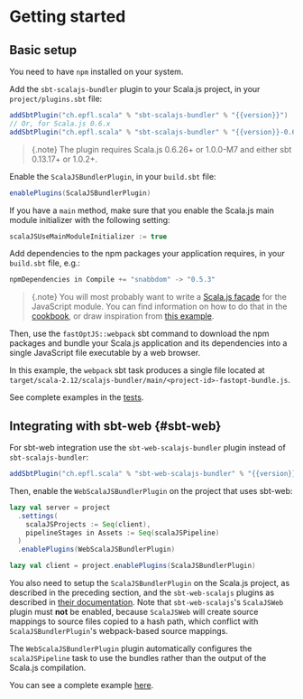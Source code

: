 # Getting started

## Basic setup

You need to have `npm` installed on your system.

Add the `sbt-scalajs-bundler` plugin to your Scala.js project, in your `project/plugins.sbt` file:

~~~ scala expandVars=true
addSbtPlugin("ch.epfl.scala" % "sbt-scalajs-bundler" % "{{version}}")
// Or, for Scala.js 0.6.x
addSbtPlugin("ch.epfl.scala" % "sbt-scalajs-bundler" % "{{version}}-0.6")
~~~

> {.note}
> The plugin requires Scala.js 0.6.26+ or 1.0.0-M7 and either
> sbt 0.13.17+ or 1.0.2+.

Enable the `ScalaJSBundlerPlugin`, in your `build.sbt` file:

~~~ scala
enablePlugins(ScalaJSBundlerPlugin)
~~~

If you have a `main` method, make sure that you enable the Scala.js main module initializer with the following setting:

~~~ scala
scalaJSUseMainModuleInitializer := true
~~~

Add dependencies to the npm packages your application requires, in your `build.sbt` file, e.g.:

~~~ scala
npmDependencies in Compile += "snabbdom" -> "0.5.3"
~~~

> {.note}
> You will most probably want to write a [Scala.js facade](https://www.scala-js.org/doc/interoperability/facade-types.html#-imports-from-other-javascript-modules)
> for the JavaScript module. You can find information on how to do that in the
> [cookbook](cookbook.md#facade), or draw inspiration from
> [this example](https://github.com/scalacenter/scalajs-bundler/blob/master/sbt-scalajs-bundler/src/sbt-test/sbt-scalajs-bundler/browserless/src/main/scala/uuid/uuid.scala).

Then, use the `fastOptJS::webpack` sbt command to download the npm packages and bundle your Scala.js
application and its dependencies into a single JavaScript file executable by a web browser.

In this example, the `webpack` sbt task produces a single file located at
`target/scala-2.12/scalajs-bundler/main/<project-id>-fastopt-bundle.js`.

See complete examples in the [tests](https://github.com/scalacenter/scalajs-bundler/tree/master/sbt-scalajs-bundler/src/sbt-test/sbt-scalajs-bundler).

## Integrating with sbt-web {#sbt-web}

For sbt-web integration use the `sbt-web-scalajs-bundler` plugin instead of `sbt-scalajs-bundler`:

~~~ scala expandVars=true
addSbtPlugin("ch.epfl.scala" % "sbt-web-scalajs-bundler" % "{{version}}")
~~~

Then, enable the `WebScalaJSBundlerPlugin` on the project that uses sbt-web:

~~~ scala
lazy val server = project
  .settings(
    scalaJSProjects := Seq(client),
    pipelineStages in Assets := Seq(scalaJSPipeline)
  )
  .enablePlugins(WebScalaJSBundlerPlugin)

lazy val client = project.enablePlugins(ScalaJSBundlerPlugin)
~~~

You also need to setup the `ScalaJSBundlerPlugin` on the Scala.js project, as described in the preceding section, and
the `sbt-web-scalajs` plugins as described in [their documentation](https://github.com/vmunier/sbt-web-scalajs).
Note that `sbt-web-scalajs`'s `ScalaJSWeb` plugin must **not** be enabled, because `ScalaJSWeb` will create source
mappings to source files copied to a hash path, which conflict with `ScalaJSBundlerPlugin`'s webpack-based source mappings.

The `WebScalaJSBundlerPlugin` plugin automatically configures the `scalaJSPipeline` task to use
the bundles rather than the output of the Scala.js compilation.

You can see a complete example [here](https://github.com/scalacenter/scalajs-bundler/tree/master/sbt-web-scalajs-bundler/src/sbt-test/sbt-web-scalajs-bundler/play).
